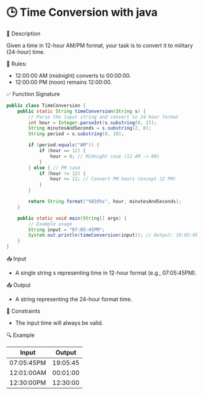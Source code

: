 # 🕒 Time Conversion with java

📌 Description

Given a time in 12-hour AM/PM format, your task is to convert it to military (24-hour) time.

🔹 Rules:

* 12:00:00 AM (midnight) converts to 00:00:00.
* 12:00:00 PM (noon) remains 12:00:00.

✅ Function Signature
```java
public class TimeConversion {
    public static String timeConversion(String s) {
        // Parse the input string and convert to 24-hour format
        int hour = Integer.parseInt(s.substring(0, 2));
        String minutesAndSeconds = s.substring(2, 8);
        String period = s.substring(8, 10);

        if (period.equals("AM")) {
            if (hour == 12) {
                hour = 0; // Midnight case (12 AM -> 00)
            }
        } else { // PM case
            if (hour != 12) {
                hour += 12; // Convert PM hours (except 12 PM)
            }
        }

        return String.format("%02d%s", hour, minutesAndSeconds);
    }

    public static void main(String[] args) {
        // Example usage
        String input = "07:05:45PM";
        System.out.println(timeConversion(input)); // Output: 19:05:45
    }
}

```
📥 Input

* A single string s representing time in 12-hour format (e.g., 07:05:45PM).

📤 Output

* A string representing the 24-hour format time.

📌 Constraints

* The input time will always be valid.

🔍 Example

| Input |	Output |
|-------|--------|
|07:05:45PM	| 19:05:45 |
|12:01:00AM	| 00:01:00 |
|12:30:00PM	| 12:30:00 |



